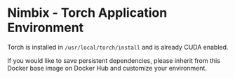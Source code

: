 # Nimbix - Torch Application Environment

Torch is installed in `/usr/local/torch/install` and is already CUDA enabled.

If you would like to save persistent dependencies, please inherit from this Docker base image on Docker Hub and customize your environment.

